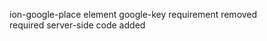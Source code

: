 ion-google-place element google-key requirement removed <br />
required server-side code added <br />